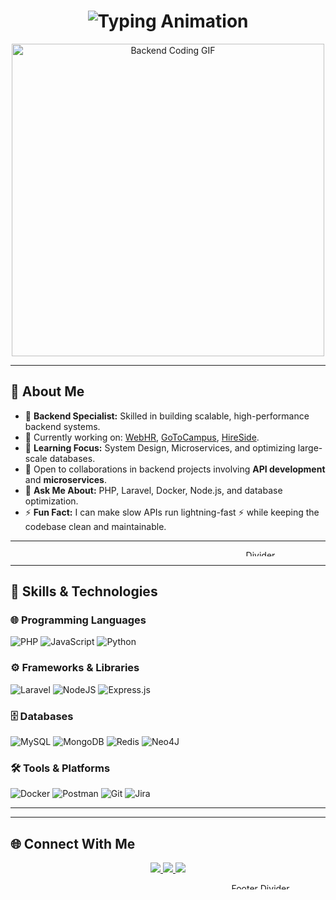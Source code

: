<h1 align="center">
  <img src="https://readme-typing-svg.demolab.com?font=Fira+Code&weight=700&size=32&pause=1000&color=FFFFFF&width=500&lines=Hi+There!+👋;I'm+Usama+Shaikh.;Backend+PHP+Developer" alt="Typing Animation">
</h1>


<p align="center">
  <img src="https://i.giphy.com/media/v1.Y2lkPTc5MGI3NjExeno3Z3BrMjYxZjhld3gyOGpmeXY1ZXEwdTN4OXZwY3dtY2R2aGt0aCZlcD12MV9pbnRlcm5hbF9naWZfYnlfaWQmY3Q9Zw/Y4ak9Ki2GZCbJxAnJD/giphy.gif" width="500" alt="Backend Coding GIF">
</p>

---

## 🌟 About Me

- 🔧 **Backend Specialist:** Skilled in building scalable, high-performance backend systems.
- 🔭 Currently working on: [WebHR](https://web.hr/), [GoToCampus](https://gotocampus.com/), [HireSide](https://hireside.com/).
- 🌱 **Learning Focus:** System Design, Microservices, and optimizing large-scale databases.
- 👯 Open to collaborations in backend projects involving **API development** and **microservices**.
- 💬 **Ask Me About:** PHP, Laravel, Docker, Node.js, and database optimization.
- ⚡ **Fun Fact:** I can make slow APIs run lightning-fast ⚡ while keeping the codebase clean and maintainable.

---

<p align="center">
  <img src="https://media.giphy.com/media/1zLKLLXKmI6GJWL5YZ/giphy.gif" width="800" height="10" alt="Divider">
</p>

---

## 🚀 Skills & Technologies

### 🌐 **Programming Languages**
![PHP](https://img.shields.io/badge/php-%23777BB4.svg?style=for-the-badge&logo=php&logoColor=white)
![JavaScript](https://img.shields.io/badge/javascript-%23323330.svg?style=for-the-badge&logo=javascript&logoColor=%23F7DF1E)
![Python](https://img.shields.io/badge/python-3670A0?style=for-the-badge&logo=python&logoColor=ffdd54)

### ⚙️ **Frameworks & Libraries**
![Laravel](https://img.shields.io/badge/laravel-%23FF2D20.svg?style=for-the-badge&logo=laravel&logoColor=white)
![NodeJS](https://img.shields.io/badge/node.js-6DA55F?style=for-the-badge&logo=node.js&logoColor=white)
![Express.js](https://img.shields.io/badge/express.js-%23404d59.svg?style=for-the-badge&logo=express&logoColor=%2361DAFB)

### 🗄️ **Databases**
![MySQL](https://img.shields.io/badge/mysql-4479A1.svg?style=for-the-badge&logo=mysql&logoColor=white)
![MongoDB](https://img.shields.io/badge/MongoDB-%234ea94b.svg?style=for-the-badge&logo=mongodb&logoColor=white)
![Redis](https://img.shields.io/badge/redis-%23DD0031.svg?style=for-the-badge&logo=redis&logoColor=white)
![Neo4J](https://img.shields.io/badge/Neo4j-008CC1?style=for-the-badge&logo=neo4j&logoColor=white)

### 🛠️ **Tools & Platforms**
![Docker](https://img.shields.io/badge/docker-%230db7ed.svg?style=for-the-badge&logo=docker&logoColor=white)
![Postman](https://img.shields.io/badge/Postman-FF6C37?style=for-the-badge&logo=postman&logoColor=white)
![Git](https://img.shields.io/badge/git-%23F05033.svg?style=for-the-badge&logo=git&logoColor=white)
![Jira](https://img.shields.io/badge/jira-%230A0FFF.svg?style=for-the-badge&logo=jira&logoColor=white)

---


---

## 🌐 Connect With Me

<div align="center">
  <a href="https://facebook.com/people/Osama-Shaikh/pfbid0UFoz9FnFB37UGbM6obPK5KeP5F4riaVCeJrcDHpJg3vYx3ubUyGEhn9DAJqNdQ1Jl/" target="_blank">
    <img src="https://img.shields.io/badge/Facebook-%231877F2.svg?style=for-the-badge&logo=facebook&logoColor=white" />
  </a>
  <a href="https://linkedin.com/in/osama-sheikh1/" target="_blank">
    <img src="https://img.shields.io/badge/LinkedIn-%230077B5.svg?style=for-the-badge&logo=linkedin&logoColor=white" />
  </a>
  <a href="https://codepen.io/Osama-sheikh-the-reactor/" target="_blank">
    <img src="https://img.shields.io/badge/Codepen-000000.svg?style=for-the-badge&logo=codepen&logoColor=white" />
  </a>
</div>

<p align="center">
  <img src="https://media.giphy.com/media/Q7LHmoFwVP6Yc1swZs/giphy.gif" width="800" height="10" alt="Footer Divider">
</p>
